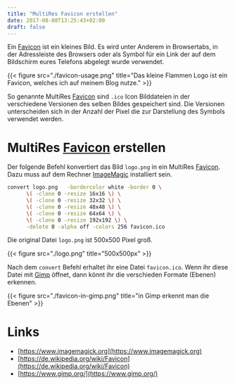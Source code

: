 ```yaml
---
title: "MultiRes Favicon erstellen"
date: 2017-08-08T13:25:43+02:00
draft: false
---
```


Ein [Favicon][favicon-wiki] ist ein kleines Bild. Es wird unter Anderem in Browsertabs, in der Adressleiste des Browsers oder als Symbol für ein Link der auf dem Bildschirm eures Telefons abgelegt wurde verwendet.

{{< figure src="./favicon-usage.png" title="Das kleine Flammen Logo ist ein Favicon, welches ich auf meinem Blog nutze." >}}

So genannte MultiRes [Favicon][favicon-wiki] sind `.ico` Icon Bilddateien in der verschiedene Versionen des selben Bildes gespeichert sind. Die Versionen unterscheiden sich in der Anzahl der Pixel die zur Darstellung des Symbols verwendet werden.

# MultiRes [Favicon][favicon-wiki] erstellen

Der folgende Befehl konvertiert das Bild `logo.png` in ein MultiRes [Favicon][favicon-wiki].
Dazu muss auf dem Rechner [ImageMagic][image-magic] installiert sein.

```bash
convert logo.png   -bordercolor white -border 0 \
      \( -clone 0 -resize 16x16 \) \
      \( -clone 0 -resize 32x32 \) \
      \( -clone 0 -resize 48x48 \) \
      \( -clone 0 -resize 64x64 \) \
      \( -clone 0 -resize 192x192 \) \
      -delete 0 -alpha off -colors 256 favicon.ico
```

Die original Datei `logo.png` ist 500x500 Pixel groß.

{{< figure src="./logo.png" title="500x500px" >}}

Nach dem `convert` Befehl erhaltet ihr eine Datei `favicon.ico`. Wenn ihr diese Datei mit [Gimp][gimp] öffnet, dann könnt ihr die verschieden Formate (Ebenen) erkennen.

{{< figure src="./favicon-in-gimp.png" title="in Gimp erkennt man die Ebenen" >}}


# Links

* [https://www.imagemagick.org](https://www.imagemagick.org)
* [https://de.wikipedia.org/wiki/Favicon](https://de.wikipedia.org/wiki/Favicon)
* [https://www.gimp.org/](https://www.gimp.org/)



[image-magic]: https://www.imagemagick.org/
[favicon-wiki]: https://de.wikipedia.org/wiki/Favicon
[gimp]: https://www.gimp.org/
